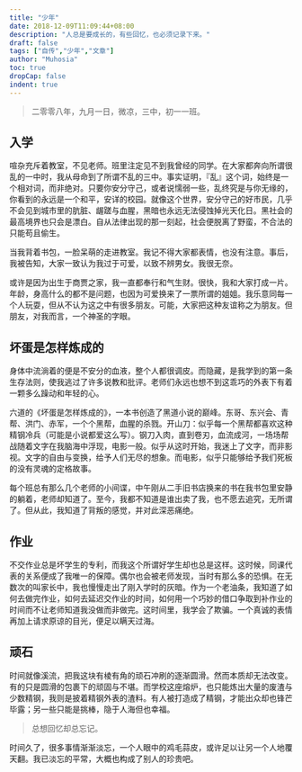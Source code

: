 ```yaml
---
title: "少年"
date: 2018-12-09T11:09:44+08:00
description: "人总是要成长的，有些回忆，也必须记录下来。"
draft: false
tags: ["自传","少年","文章"]
author: "Muhosia"
toc: true
dropCap: false
indent: true
---
```



> 二零零八年，九月一日，微凉，三中，初一一班。

## 入学

喧杂充斥着教室，不见老师。班里注定见不到我曾经的同学。在大家都奔向所谓很乱的一中时，我从母命到了所谓不乱的三中。事实证明，『乱』这个词，始终是一个相对词，而非绝对。只要你安分守己，或者说懦弱一些，乱终究是与你无缘的，你看到的永远是一个和平，安详的校园。就像这个世界，安分守己的好市民，几乎不会见到城市里的肮脏、龌蹉与血腥，黑暗也永远无法侵蚀掉光天化日。黑社会的最高境界也只会是漂白。自从法律出现的那一刻起，社会便脱离了野蛮，不合法的只能苟且偷生。

当我背着书包，一脸呆萌的走进教室。我记不得大家都表情，也没有注意。事后，我被告知，大家一致认为我过于可爱，以致不辨男女。我很无奈。

或许是因为出生于商贾之家，我一直都奉行和气生财。很快，我和大家打成一片。年龄，身高什么的都不是问题，也因为可爱换来了一票所谓的姐姐。我乐意同每一个人玩耍，但从不认为这之中有很多朋友。可能，大家把这种友谊称之为朋友。但朋友，对我而言，一个神圣的字眼。

## 坏蛋是怎样炼成的

身体中流淌着的便是不安分的血液，整个人都很调皮。而隐藏，是我学到的第一条生存法则，使我逃过了许多说教和批评。老师们永远也想不到这乖巧的外表下有着一颗多么躁动和年轻的心。

六道的《坏蛋是怎样炼成的》，一本书创造了黑道小说的巅峰。东哥、东兴会、青帮、洪门、赤军，一个个黑帮，血腥的杀戮。开山刀：似乎每一个黑帮都喜欢这种精钢冷兵（可能是小说都爱这么写）。钢刀入肉，直到卷刃，血流成河，一场场帮战随着文字在我脑海中浮现，电影一般。似乎从这时开始，我迷上了文字，而非影视。文字的自由与变换，给予人们无尽的想象。而电影，似乎只能够给予我们死板的没有灵魂的定格故事。

每个班总有那么几个老师的小间谍，中午刚从二手旧书店换来的书在我书包里安静的躺着，老师却知道了。至今，我都不知道是谁出卖了我，也不愿去追究，无所谓了。但从此，我知道了背叛的感觉，并对此深恶痛绝。

## 作业

不交作业总是坏学生的专利，而我这个所谓好学生却也总是这样。这时候，同课代表的关系便成了我唯一的保障。偶尔也会被老师发现，当时有那么多的恐惧。在无数次的叫家长中，我也慢慢走出了刚入学时的灰暗。作为一个老油条，我知道了如何去做完作业，如何去延迟交作业的时间，如何用一个巧妙的借口争取到补作业的时间而不让老师知道我没做而非做完。这时间里，我学会了欺骗。一个真诚的表情再加上请求原谅的目光，便足以瞒天过海。

## 顽石

时间就像溪流，把我这块有棱有角的顽石冲刷的逐渐圆滑。然而本质却无法改变。有的只是圆滑的包裹下的顽固与不堪。而学校这座熔炉，也只能炼出大量的废渣与少数精钢，我则是披着精钢外表的渣料。有人被打造成了精钢，才能出众却也锋芒毕露；另一些只能是挑棒，隐于人海但也幸福。

> 总想回忆却总忘记。

时间久了，很多事情渐渐淡忘，一个人眼中的鸡毛蒜皮，或许足以让另一个人地覆天翻。我已淡忘的平常，大概也构成了别人的珍贵吧。
